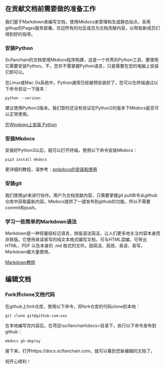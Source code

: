 ##  在贡献文档前需要做的准备工作

我们基于Markdown来编写文档，使用Mkdocs来管理和生成静态站点，采用githup的Pages服务部署。欢迎所有的社区成员为文档贡献内容，以帮助新成员们得到好的指导。

### 安装Python

Scifanchain的文档使用Mkdocs程序构建，这是一个优秀的Python工具，要使用它需要安装Python。不，您并不需掌握Python语言，只是需要在您的电脑上安装它即可以。

在Linux或Mac Os系统中，Python通常已经被预安装好了，您可以在终端通过以下命令验证一下版本：

    python --version

建议使用Python3版本。我们暂时还没有验证在Python2的版本下Mkdocs是否可以正常使用。

[在Windows上安装 Python](https://docs.python.org/zh-cn/3/using/windows.html#installation-steps)

###  安装Mkdocs

安装好Python3以后，就可以打开终端，使用以下命令安装Mkdocs：

    pip3 install mkdocs

更详细的教程，请参考：[pmkdocs的安装和使用](https://markdown-docs-zh.readthedocs.io/)

### 安装git

我们使用git来进行协作。用户为文档贡献内容，只需要掌握git pull命令从github仓库中获取最新内容。Mkdocs提供了一键发布到github的功能，所以不需要commit和push。

### 学习一些简单的Markdown语法

Markdown是一种轻量级标记语言，排版语法简洁，让人们更多地关注内容本身而非排版。它使用易读易写的纯文本格式编写文档，可与HTML混编，可导出 HTML、PDF 以及本身的 .md 格式的文件。因简洁、高效、易读、易写，Markdown被大量使用。

[Markdown教程](https://markdown.com.cn/)

## 编辑文档

### Fork并clone文档代码

在github上fork仓库，使用以下命令，将fork仓库的代码clone到本地：

    git clone git@github.com:xxx

在本地编写完内容后，在项目\scifanchain\docs>目录下，执行以下命令发布到github：

    mkdocs gh-deploy

接下来，打开https://docs.scifanchain.com，就可以看到您新编辑的文档了。

祝开心顺利！
